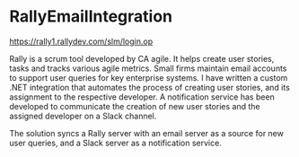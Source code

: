 # RallyEmailIntegration
https://rally1.rallydev.com/slm/login.op

Rally is a scrum tool developed by CA agile. It helps create user stories, tasks and tracks various agile metrics.
Small firms maintain email accounts to support user queries for key enterprise systems.
I have written a custom .NET integration that automates the process of creating user stories, and its assignment to the respective developer.
A notification service has been developed to communicate the creation of new user stories and the assigned developer on a Slack channel.

The solution syncs a Rally server with an email server as a source for new user queries, and a Slack server as a notification service.
